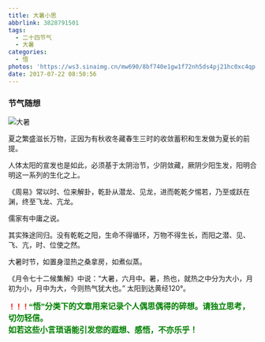```yaml
---
title: 大暑小思
abbrlink: 3828791501
tags:
  - 二十四节气
  - 大暑
categories:
  - 悟
photos: 'https://ws3.sinaimg.cn/mw690/8bf740e1gw1f72nh5ds4pj21hc0xc4qp.jpg'
date: 2017-07-22 08:50:56
---
```

### 节气随想
![大暑](https://ws3.sinaimg.cn/mw690/8bf740e1gw1f72nh5ds4pj21hc0xc4qp.jpg)

夏之繁盛滋长万物，正因为有秋收冬藏春生三时的收敛蓄积和生发做为夏长的前提。  

人体太阳的宣发也是如此，必须基于太阴治节，少阴敛藏，厥阴少阳生发，阳明合明这一系列的生化之上。  

《周易》常以时、位来解卦，乾卦从潜龙、见龙，进而乾乾夕惕若，乃至或跃在渊，终至飞龙、亢龙。  

儒家有中庸之说。  

其实殊途同归。没有乾乾之阳，生命不得循环，万物不得生长，而阳之潜、见、飞、亢，时、位使之然。  

大暑时节，如置身湿热之桑拿房，如煮似蒸。  

《月令七十二候集解》中说：“大暑，六月中。暑，热也，就热之中分为大小，月初为小，月中为大，今则热气犹大也。”
太阳到达黄经120°。


**<font color=red>！！！</font><font color=green face=微软雅黑 size=3>“悟”分类下的文章用来记录个人偶思偶得的碎想。请独立思考，切勿轻信。  
如若这些小言琐语能引发您的遐想、感悟，不亦乐乎！</font>**